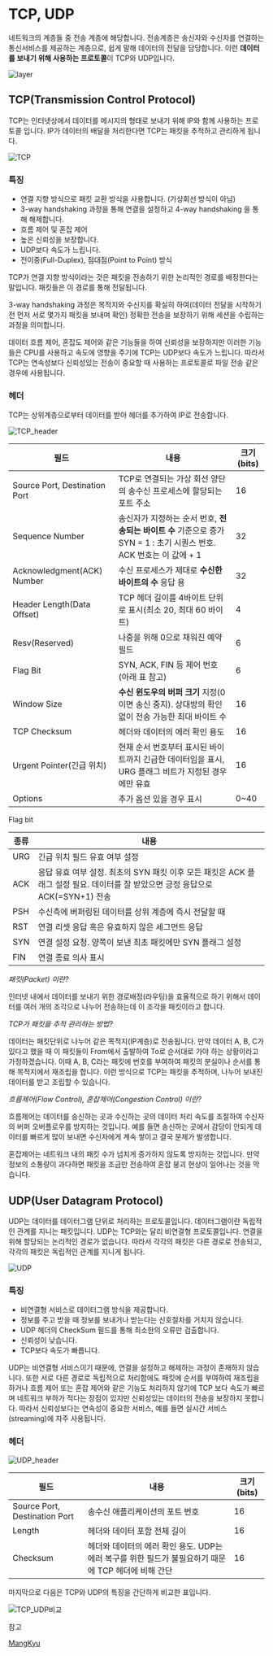 # TCP, UDP

네트워크의 계층들 중 전송 계층에 해당합니다. 전송계층은 송신자와 수신자를 연결하는 통신서비스를 제공하는 계층으로, 쉽게 말해 데이터의 전달을 담당합니다.  이런 **데이터를 보내기 위해 사용하는 프로토콜**이 TCP와 UDP입니다. 

![layer](../images/tcp_udp/layer.jpeg)



## TCP(Transmission Control Protocol)

TCP는 인터넷상에서 데이터를 메시지의 형태로 보내기 위해 IP와 함께 사용하는 프로토콜 입니다. IP가 데이터의 배달을 처리한다면 TCP는 패킷을 추적하고 관리하게 됩니다. 

![TCP](../images/tcp_udp/TCP.png)



### 특징

- 연결 지향 방식으로 패킷 교환 방식을 사용합니다. (가상회선 방식이 아님)
- 3-way handshaking 과정을 통해 연결을 설정하고 4-way handshaking 을 통해 해제합니다. 
- 흐름 제어 및 혼잡 제어 
- 높은 신뢰성을 보장합니다. 
- UDP보다 속도가 느립니다. 
- 전이중(Full-Duplex), 점대점(Point to Point) 방식



TCP가 연결 지향 방식이라는 것은 패킷을 전송하기 위한 논리적인 경로를 배정한다는 말입니다. 패킷들은 이 경로를 통해 전달됩니다. 

3-way handshaking 과정은 목적지와 수신지를 확실히 하여(데이터 전달을 시작하기 전 먼저 서로 몇가지 패킷을 보내며 확인) 정확한 전송을 보장하기 위해 세션을 수립하는 과정을 의미합니다. 

데이터 흐름 제어, 혼잡도 제어와 같은 기능들을 하여 신뢰성을 보장하지만 이러한 기능들은 CPU를 사용하고 속도에 영향을 주기에 TCP는 UDP보다 속도가 느립니다. 따라서 TCP는 연속성보다 신뢰성있는 전송이 중요할 때 사용하는 프로토콜로 파일 전송 같은 경우에 사용됩니다. 



### 헤더

TCP는 상위계층으로부터 데이터를 받아 헤더를 추가하여 IP로 전송합니다. 

![TCP_header](../images/tcp_udp/TCP_header.png)

| 필드                          | 내용                                                         | 크기(bits) |
| ----------------------------- | ------------------------------------------------------------ | ---------- |
| Source Port, Destination Port | TCP로 연결되는 가상 회선 양단의 송수신 프로세스에 할당되는 포트 주소 | 16         |
| Sequence Number               | 송신자가 지정하는 순서 번호, **전송되는 바이트 수** 기준으로 증가 SYN = 1 : 초기 시퀀스 번호. ACK 번호는 이 값에 + 1 | 32         |
| Acknowledgment(ACK) Number    | 수신 프로세스가 제대로 **수신한 바이트의 수** 응답 용        | 32         |
| Header Length(Data Offset)    | TCP 헤더 길이를 4바이트 단위로 표시(최소 20, 최대 60 바이트) | 4          |
| Resv(Reserved)                | 나중을 위해 0으로 채워진 예약 필드                           | 6          |
| Flag Bit                      | SYN, ACK, FIN 등 제어 번호(아래 표 참고)                     | 6          |
| Window Size                   | **수신 윈도우의 버퍼 크기** 지정(0이면 송신 중지). 상대방의 확인 없이 전송 가능한 최대 바이트 수 | 16         |
| TCP Checksum                  | 헤더와 데이터의 에러 확인 용도                               | 16         |
| Urgent Pointer(긴급 위치)     | 현재 순서 번호부터 표시된 바이트까지 긴급한 데이터임을 표시, URG 플래그 비트가 지정된 경우에만 유효 | 16         |
| Options                       | 추가 옵션 있을 경우 표시                                     | 0~40       |



Flag bit

| 종류 | 내용                                                         |
| ---- | ------------------------------------------------------------ |
| URG  | 긴급 위치 필드 유효 여부 설정                                |
| ACK  | 응답 유효 여부 설정. 최초의 SYN 패킷 이후 모든 패킷은 ACK 플래그 설정 필요. 데이터를 잘 받았으면 긍정 응답으로 ACK(=SYN+1) 전송 |
| PSH  | 수신측에 버퍼링된 데이터를 상위 계층에 즉시 전달할 때        |
| RST  | 연결 리셋 응답 혹은 유효하지 않은 세그먼트 응답              |
| SYN  | 연결 설정 요청. 양쪽이 보낸 최초 패킷에만 SYN 플래그 설정    |
| FIN  | 연결 종료 의사 표시                                          |





*패킷(Packet) 이란?*

인터넷 내에서 데이터를 보내기 위한 경로배정(라우팅)을 효율적으로 하기 위해서 데이터를 여러 개의 조각으로 나누어 전송하는데 이 조각을 패킷이라고 합니다. 



*TCP가 패킷을 추적 관리하는 방법?*

데이터는 패킷단위로 나누어 같은 목적지(IP계층)로 전송됩니다. 만약 데이터 A, B, C가 있다고 했을 때 이 패킷들이 From에서 출발하여 To로 순서대로 가야 하는 상황이라고 가정하겠습니다. 이때 A, B, C라는 패킷에 번호를 부여하여 패킷의 분실이나 순서를 통해 목적지에서 재조립을 합니다. 이런 방식으로 TCP는 패킷을 추적하며, 나누어 보내진 데이터를 받고 조립할 수 있습니다. 



*흐름제어(Flow Control), 혼잡제어(Congestion Control) 이란?*

흐름제어는 데이터를 송신하는 곳과 수신하는 곳의 데이터 처리 속도를 조절하여 수신자의 버퍼 오버플로우를 방지하는 것입니다. 예를 들면 송신하는 곳에서 감당이 안되게 데이터를 빠르게 많이 보내면 수신자에게 계속 쌓이고 결국 문제가 발생합니다. 

혼잡제어는 네트워크 내의 패킷 수가 넘치게 증가하지 않도록 방지하는 것입니다. 만약 정보의 소통량이 과다하면 패킷을 조금만 전송하여 혼잡 붕괴 현상이 일어나는 것을 막습니다. 



## UDP(User Datagram Protocol)

UDP는 데이터를 데이터그램 단위로 처리하는 프로토콜입니다. 데이터그램이란 독립적인 관계를 지니는 패킷입니다. UDP는 TCP와는 달리 비연결형 프로토콜입니다. 연결을 위해 할당되는 논리적인 경로가 없습니다. 따라서 각각의 패킷은 다른 경로로 전송되고, 각각의 패킷은 독립적인 관계를 지니게 됩니다. 



![UDP](../images/tcp_udp/UDP.png)



### 특징

- 비연결형 서비스로 데이터그램 방식을 제공합니다. 
- 정보를 주고 받을 때 정보를 보내거나 받는다는 신호절차를 거치지 않습니다. 
- UDP 헤더의 CheckSum 필드를 통해 최소한의 오류만 검출합니다. 
- 신뢰성이 낮습니다. 
- TCP보다 속도가 빠릅니다.



UDP는 비연결형 서비스이기 때문에, 연결을 설정하고 해제하는 과정이 존재하지 않습니다. 또한 서로 다른 경로로 독립적으로 처리함에도 패킷에 순서를 부여하여 재조립을 하거나 흐름 제어 또는 혼잡 제어와 같은 기능도 처리하지 않기에 TCP 보다 속도가 빠르며 네트워크 부하가 적다는 장점이 있지만 신뢰성있는 데이터의 전송을 보장하지 못합니다. 따라서 신뢰성보다는 연속성이 중요한 서비스, 예를 들면 실시간 서비스(streaming)에 자주 사용됩니다. 



### 헤더

![UDP_header](../images/tcp_udp/UDP_header.png)

| 필드                          | 내용                                                         | 크기(bits) |
| ----------------------------- | ------------------------------------------------------------ | ---------- |
| Source Port, Destination Port | 송수신 애플리케이션의 포트 번호                              | 16         |
| Length                        | 헤더와 데이터 포함 전체 길이                                 | 16         |
| Checksum                      | 헤더와 데이터의 에러 확인 용도. UDP는 에러 복구를 위한 필드가 불필요하기 때문에 TCP 헤더에 비해 간단 | 16         |



마지막으로 다음은 TCP와 UDP의 특징을 간단하게 비교한 표입니다. 

![TCP_UDP비교](../images/tcp_udp/TCP_UDP비교.png)





참고

[MangKyu](https://mangkyu.tistory.com/15)

